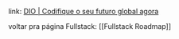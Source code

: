 
link: [DIO | Codifique o seu futuro global agora](https://web.dio.me/track/formacao-css-web-developer)

voltar pra página Fullstack: [[Fullstack Roadmap]]
